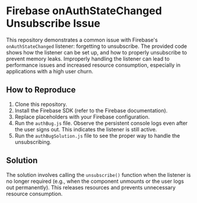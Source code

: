 # Firebase onAuthStateChanged Unsubscribe Issue

This repository demonstrates a common issue with Firebase's `onAuthStateChanged` listener: forgetting to unsubscribe.  The provided code shows how the listener can be set up, and how to properly unsubscribe to prevent memory leaks.  Improperly handling the listener can lead to performance issues and increased resource consumption, especially in applications with a high user churn.

## How to Reproduce

1. Clone this repository.
2. Install the Firebase SDK (refer to the Firebase documentation). 
3. Replace placeholders with your Firebase configuration.
4. Run the `authBug.js` file. Observe the persistent console logs even after the user signs out.  This indicates the listener is still active.
5. Run the `authBugSolution.js` file to see the proper way to handle the unsubscribing. 

## Solution

The solution involves calling the `unsubscribe()` function when the listener is no longer required (e.g., when the component unmounts or the user logs out permanently).  This releases resources and prevents unnecessary resource consumption.